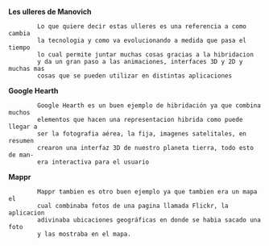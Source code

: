 ﻿
**Les ulleres de Manovich**
	
		    Lo que quiere decir estas ulleres es una referencia a como cambia 
		    la tecnologia y como va evolucionando a medida que pasa el tiempo
		    lo cual permite juntar muchas cosas gracias a la hibridacion
		    y da un gran paso a las animaciones, interfaces 3D y 2D y muchas mas
		    cosas que se pueden utilizar en distintas aplicaciones










**Google Hearth**
					
			Google Hearth es un buen ejemplo de hibridación ya que combina muchos 	
			elementos que hacen una representacion hibrida como puede llegar a
			ser la fotografia aérea, la fija, imagenes satelitales, en resumen 
			crearon una interfaz 3D de nuestro planeta tierra, todo esto de man-
			era interactiva para el usuario
	  	 	 
**Mappr**

			Mappr tambien es otro buen ejemplo ya que tambien era un mapa el
			cual combinaba fotos de una pagina llamada Flickr, la aplicacion
			adivinaba ubicaciones geográficas en donde se habia sacado una foto
			y las mostraba en el mapa.
